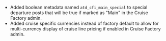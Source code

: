 * Added boolean metadata named `atd_cfi_main_special` to special departure posts that will be true if marked as "Main" in the Cruise Factory admin.
* Added cruise specific currencies instead of factory default to allow for multi-currency display of cruise line pricing if enabled in Cruise Factory admin.